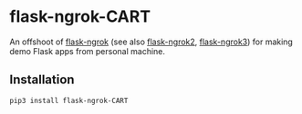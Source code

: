# flask-ngrok-CART
An offshoot of [flask-ngrok](https://github.com/gstaff/flask-ngrok) (see also [flask-ngrok2](https://github.com/MohamedAliRashad/flask-ngrok2), [flask-ngrok3](https://github.com/Partycode/flask-ngrok3)) for making demo Flask apps from personal machine.

## Installation

```bash
pip3 install flask-ngrok-CART
```
